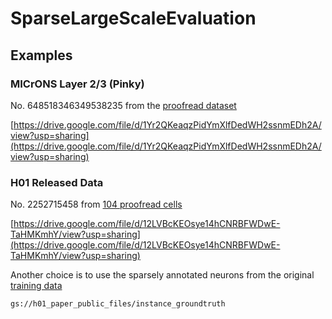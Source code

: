 # SparseLargeScaleEvaluation

## Examples

### MICrONS Layer 2/3 (Pinky)

No. 648518346349538235 from the [proofread dataset](https://www.microns-explorer.org/phase1)

[https://drive.google.com/file/d/1Yr2QKeaqzPidYmXlfDedWH2ssnmEDh2A/view?usp=sharing](https://drive.google.com/file/d/1Yr2QKeaqzPidYmXlfDedWH2ssnmEDh2A/view?usp=sharing)

### H01 Released Data

No. 2252715458 from [104 proofread cells](https://h01-release.storage.googleapis.com/data.html)

[https://drive.google.com/file/d/12LVBcKEOsye14hCNRBFWDwE-TaHMKmhY/view?usp=sharing](https://drive.google.com/file/d/12LVBcKEOsye14hCNRBFWDwE-TaHMKmhY/view?usp=sharing)

Another choice is to use the sparsely annotated neurons from the original [training data](https://storage.googleapis.com/h01_paper_public_files/instance_groundtruth/readme.txt)

`gs://h01_paper_public_files/instance_groundtruth`
